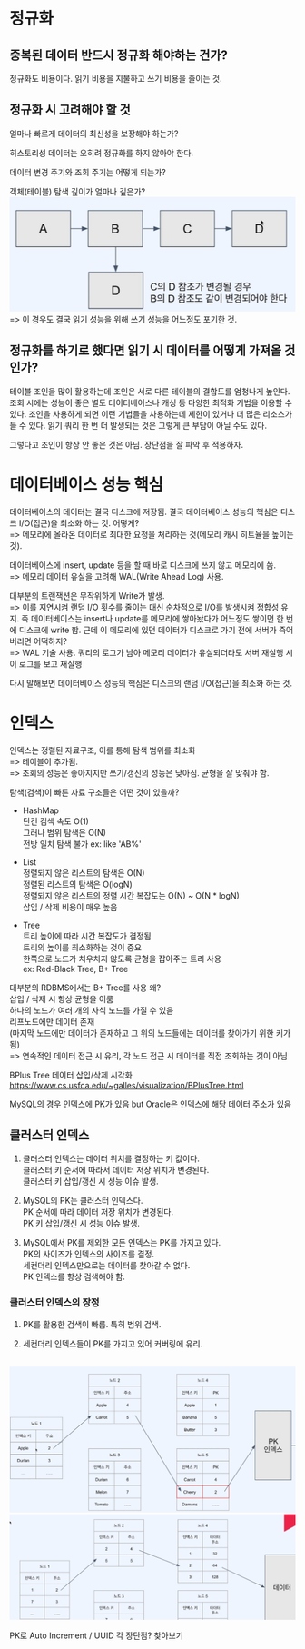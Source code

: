 # 정규화

## 중복된 데이터 반드시 정규화 해야하는 건가?

정규화도 비용이다. 읽기 비용을 지불하고 쓰기 비용을 줄이는 것.

## 정규화 시 고려해야 할 것

얼마나 빠르게 데이터의 최신성을 보장해야 하는가?

히스토리성 데이터는 오히려 정규화를 하지 않아야 한다.

데이터 변경 주기와 조회 주기는 어떻게 되는가?

객체(테이블) 탐색 깊이가 얼마나 깊은가?
<br/><img src="/img/p1_1.png"><br/>
=> 이 경우도 결국 읽기 성능을 위해 쓰기 성능을 어느정도 포기한 것.

## 정규화를 하기로 했다면 읽기 시 데이터를 어떻게 가져올 것인가?

테이블 조인을 많이 활용하는데 조인은 서로 다른 테이블의 결합도를 엄청나게 높인다.
조회 시에는 성능이 좋은 별도 데이터베이스나 캐싱 등 다양한 최적화 기법을 이용할 수 있다.
조인을 사용하게 되면 이런 기법들을 사용하는데 제한이 있거나 더 많은 리소스가 들 수 있다.
읽기 쿼리 한 번 더 발생되는 것은 그렇게 큰 부담이 아닐 수도 있다.

그렇다고 조인이 항상 안 좋은 것은 아님. 장단점을 잘 파악 후 적용하자.

# 데이터베이스 성능 핵심

데이터베이스의 데이터는 결국 디스크에 저장됨.
결국 데이터베이스 성능의 핵심은 디스크 I/O(접근)을 최소화 하는 것.
어떻게?<br/>
=> 메모리에 올라온 데이터로 최대한 요청을 처리하는 것(메모리 캐시 히트율을 높이는 것).

데이터베이스에 insert, update 등을 할 때 바로 디스크에 쓰지 않고 메모리에 씀.<br/>
=> 메모리 데이터 유실을 고려해 WAL(Write Ahead Log) 사용.

대부분의 트랜잭션은 무작위하게 Write가 발생.<br/>
=> 이를 지연시켜 랜덤 I/O 횟수를 줄이는 대신 순차적으로 I/O를 발생시켜 정합성 유지.
즉 데이터베이스는 insert나 update를 메모리에 쌓아놨다가 어느정도 쌓이면 한 번에 디스크에 write 함.
근데 이 메모리에 있던 데이터가 디스크로 가기 전에 서버가 죽어버리면 어떡하지?<br/>
=> WAL 기술 사용.
쿼리의 로그가 남아 메모리 데이터가 유실되더라도 서버 재실행 시 이 로그를 보고 재실행

다시 말해보면 데이터베이스 성능의 핵심은 디스크의 랜덤 I/O(접근)을 최소화 하는 것.

# 인덱스

인덱스는 정렬된 자료구조, 이를 통해 탐색 범위를 최소화<br/>
=> 테이블이 추가됨.<br/>
=> 조회의 성능은 좋아지지만 쓰기/갱신의 성능은 낮아짐. 균형을 잘 맞춰야 함.

탐색(검색)이 빠른 자료 구조들은 어떤 것이 있을까?

- HashMap<br/>
  단건 검색 속도 O(1)<br/>
  그러나 범위 탐색은 O(N)<br/>
  전방 일치 탐색 불가 ex: like 'AB%'

- List<br/>
  정렬되지 않은 리스트의 탐색은 O(N)<br/>
  정렬된 리스트의 탐색은 O(logN)<br/>
  정렬되지 않은 리스트의 정렬 시간 복잡도는 O(N) ~ O(N \* logN)<br/>
  삽입 / 삭제 비용이 매우 높음

- Tree<br/>
  트리 높이에 따라 시간 복잡도가 결정됨<br/>
  트리의 높이를 최소화하는 것이 중요<br/>
  한쪽으로 노드가 치우치지 않도록 균형을 잡아주는 트리 사용<br/>
  ex: Red-Black Tree, B+ Tree

대부분의 RDBMS에서는 B+ Tree를 사용 왜?<br/>
삽입 / 삭제 시 항상 균형을 이룸<br/>
하나의 노드가 여러 개의 자식 노드를 가질 수 있음<br/>
리프노드에만 데이터 존재<br/>
(마지막 노드에만 데이터가 존재하고 그 위의 노드들에는 데이터를 찾아가기 위한 키가 됨)<br/>
=> 연속적인 데이터 접근 시 유리, 각 노드 접근 시 데이터를 직접 조회하는 것이 아님

BPlus Tree 데이터 삽입/삭제 시각화<br/>
<https://www.cs.usfca.edu/~galles/visualization/BPlusTree.html>

MySQL의 경우 인덱스에 PK가 있음 but Oracle은 인덱스에 해당 데이터 주소가 있음

## 클러스터 인덱스

1. 클러스터 인덱스는 데이터 위치를 결정하는 키 값이다.<br/>
   클러스터 키 순서에 따라서 데이터 저장 위치가 변경된다.<br/>
   클러스터 키 삽입/갱신 시 성능 이슈 발생.

2. MySQL의 PK는 클러스터 인덱스다.<br/>
   PK 순서에 따라 데이터 저장 위치가 변경된다.<br/>
   PK 키 삽입/갱신 시 성능 이슈 발생.

3. MySQL에서 PK를 제외한 모든 인덱스는 PK를 가지고 있다.<br/>
   PK의 사이즈가 인덱스의 사이즈를 결정.<br/>
   세컨더리 인덱스만으로는 데이터를 찾아갈 수 없다.<br/>
   PK 인덱스를 항상 검색해야 함.

### 클러스터 인덱스의 장정

1. PK를 활용한 검색이 빠름. 특히 범위 검색.

2. 세컨더리 인덱스들이 PK를 가지고 있어 커버링에 유리.

<br/><img src="/img/p1_2.png">
<br/><img src="/img/p1_3.png"><br/>

PK로 Auto Increment / UUID 각 장단점? 찾아보기
